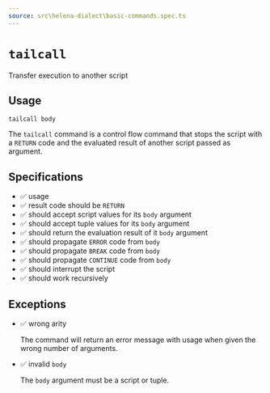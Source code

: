 ```yaml
---
source: src\helena-dialect\basic-commands.spec.ts
---
```

# <a id="tailcall"></a>`tailcall`

Transfer execution to another script

## Usage

```lna
tailcall body
```

The `tailcall` command is a control flow command that stops the script
with a `RETURN` code and the evaluated result of another script passed
as argument.


## <a id="tailcall-specifications"></a>Specifications

- ✅ usage
- ✅ result code should be `RETURN`
- ✅ should accept script values for its `body` argument
- ✅ should accept tuple values for its `body` argument
- ✅ should return the evaluation result of it `body` argument
- ✅ should propagate `ERROR` code from `body`
- ✅ should propagate `BREAK` code from `body`
- ✅ should propagate `CONTINUE` code from `body`
- ✅ should interrupt the script
- ✅ should work recursively

## <a id="tailcall-exceptions"></a>Exceptions

- ✅ wrong arity

  The command will return an error message with usage when given the
  wrong number of arguments.

- ✅ invalid `body`

  The `body` argument must be a script or tuple.


